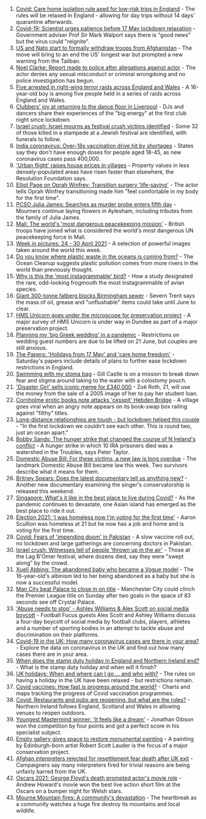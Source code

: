 1. [Covid: Care home isolation rule axed for low-risk trips in England](https://www.bbc.co.uk/news/uk-56951974) - The rules will be relaxed in England - allowing for day trips without 14 days' quarantine afterwards.
2. [Covid-19: Scientist urges patience before 17 May lockdown relaxation](https://www.bbc.co.uk/news/uk-56955105) - Government adviser Prof Sir Mark Walport says there is "good news" but the virus could "reignite".
3. [US and Nato start to formally withdraw troops from Afghanistan](https://www.bbc.co.uk/news/world-us-canada-56955702) - The move will bring to an end the US' longest war but prompted a new warning from the Taliban.
4. [Noel Clarke: Report made to police after allegations against actor](https://www.bbc.co.uk/news/entertainment-arts-56956429) - The actor denies any sexual misconduct or criminal wrongdoing and no police investigation has begun.
5. [Five arrested in right-wing terror raids across England and Wales](https://www.bbc.co.uk/news/uk-england-leeds-56955711) - A 16-year-old boy is among five people held in a series of raids across England and Wales.
6. [Clubbers' joy at returning to the dance floor in Liverpool](https://www.bbc.co.uk/news/uk-england-merseyside-56956244) - DJs and dancers share their experiences of the "big energy" at the first club night since lockdown.
7. [Israel crush: Israel mourns as festival crush victims identified](https://www.bbc.co.uk/news/world-middle-east-56955396) - Some 32 of those killed in a stampede at a Jewish festival are identified, with funerals to follow.
8. [India coronavirus: Over-18s vaccination drive hit by shortages](https://www.bbc.co.uk/news/world-asia-india-56345591) - States say they don't have enough doses for people aged 18-45, as new coronavirus cases pass 400,000.
9. ['Urban flight' raises house prices in villages](https://www.bbc.co.uk/news/business-56945217) - Property values in less densely-populated areas have risen faster than elsewhere, the Resolution Foundation says.
10. [Elliot Page on Oprah Winfrey: Transition surgery 'life-saving'](https://www.bbc.co.uk/news/world-us-canada-56952345) - The actor tells Oprah Winfrey transitioning made him "feel comfortable in my body for the first time".
11. [PCSO Julia James: Searches as murder probe enters fifth day](https://www.bbc.co.uk/news/uk-england-kent-56955923) - Mourners continue laying flowers in Aylesham, including tributes from the family of Julia James.
12. [Mali: The world's 'most dangerous peacekeeping mission'](https://www.bbc.co.uk/news/world-africa-56949408) - British troops have joined what is considered the world's most dangerous UN peacekeeping force in Mali.
13. [Week in pictures: 24 - 30 April 2021](https://www.bbc.co.uk/news/in-pictures-56931344) - A selection of powerful images taken around the world this week.
14. [Do you know where plastic waste in the oceans is coming from?](https://www.bbc.co.uk/news/science-environment-56937300) - The Ocean Cleanup suggests plastic pollution comes from more rivers in the world than previously thought.
15. [Why is this the 'most instagrammable' bird?](https://www.bbc.co.uk/news/science-environment-56946165) - How a study designated the rare, odd-looking frogmouth the most instagrammable of avian species.
16. [Giant 300-tonne fatberg blocks Birmingham sewer](https://www.bbc.co.uk/news/uk-england-birmingham-56952152) - Severn Trent says the mass of oil, grease and "unflushable" items could take until June to clear.
17. [HMS Unicorn goes under the microscope for preservation project](https://www.bbc.co.uk/news/uk-scotland-tayside-central-56818539) - A major survey of HMS Unicorn is under way in Dundee as part of a major preservation project.
18. [Planning my 'big Greek wedding' in a pandemic](https://www.bbc.co.uk/news/uk-england-london-56913278) - Restrictions on wedding guest numbers are due to be lifted on 21 June, but couples are still anxious.
19. [The Papers: 'Holidays from 17 May' and 'care home freedom'](https://www.bbc.co.uk/news/blogs-the-papers-56952475) - Saturday's papers include details of plans to further ease lockdown restrictions in England.
20. [Swimming with my stoma bag](https://www.bbc.co.uk/news/uk-56936346) - Gill Castle is on a mission to break down fear and stigma around taking to the water with a colostomy pouch.
21. ['Disaster Girl' sells iconic meme for £340,000](https://www.bbc.co.uk/news/world-us-canada-56948514) - Zoë Roth, 21, will use the money from the sale of a 2005 image of her to pay her student loan.
22. [Cornholme erotic books note attacks 'cesspit' Hebden Bridge](https://www.bbc.co.uk/news/uk-england-leeds-56948184) - A village goes viral when an angry note appears on its book-swap box railing against "filthy" titles.
23. [Long-distance relationships are tough - but lockdown helped this couple](https://www.bbc.co.uk/news/uk-56762942) - "In the first lockdown we couldn't see each other. This is round two, just an ocean apart."
24. [Bobby Sands: The hunger strike that changed the course of N Ireland's conflict](https://www.bbc.co.uk/news/stories-56937259) - A hunger strike in which 10 IRA prisoners died was a watershed in the Troubles, says Peter Taylor.
25. [Domestic Abuse Bill: For these victims, a new law is long overdue](https://www.bbc.co.uk/news/uk-56945169) - The landmark Domestic Abuse Bill became law this week. Two survivors describe what it means for them.
26. [Britney Spears: Does the latest documentary tell us anything new?](https://www.bbc.co.uk/news/entertainment-arts-56801778) - Another new documentary examining the singer's conservatorship is released this weekend.
27. [Singapore: What's it like in the best place to live during Covid?](https://www.bbc.co.uk/news/world-asia-56939261) - As the pandemic continues to devastate, one Asian island has emerged as the best place to ride it out.
28. [Election 2021: 'I was homeless now I'm voting for the first time'](https://www.bbc.co.uk/news/uk-england-tyne-56860231) - Aaron Scullion was homeless at 21 but he now has a job and home and is voting for the first time.
29. [Covid: Fears of 'impending doom' in Pakistan](https://www.bbc.co.uk/news/world-asia-56888541) - A slow vaccine roll out, no lockdown and large gatherings are concerning doctors in Pakistan.
30. [Israel crush: Witnesses tell of people 'thrown up in the air'](https://www.bbc.co.uk/news/world-middle-east-56940704) - Those at the Lag B'Omer festival, where dozens died, say they were "swept along" by the crowd.
31. [Xueli Abbing: The abandoned baby who became a Vogue model](https://www.bbc.co.uk/news/world-asia-china-56464881) - The 16-year-old's albinism led to her being abandoned as a baby but she is now a successful model.
32. [Man City beat Palace to close in on title](https://www.bbc.co.uk/sport/football/56869463) - Manchester City could clinch the Premier League title on Sunday after two goals in the space of 83 seconds see off Crystal Palace.
33. ['Abuse needs to stop' - Ashley Williams & Alex Scott on social media boycott](https://www.bbc.co.uk/sport/av/football/56956918) - Football Focus guests Alex Scott and Ashley Williams discuss a four-day boycott of social media by football clubs, players, athletes and a number of sporting bodies in an attempt to tackle abuse and discrimination on their platforms.
34. [Covid-19 in the UK: How many coronavirus cases are there in your area?](https://www.bbc.co.uk/news/uk-51768274) - Explore the data on coronavirus in the UK and find out how many cases there are in your area.
35. [When does the stamp duty holiday in England and Northern Ireland end?](https://www.bbc.co.uk/news/business-53319433) - What is the stamp duty holiday and when will it finish?
36. [UK holidays: When and where can I go.... and who with?](https://www.bbc.co.uk/news/explainers-52646738) - The rules on having a holiday in the UK have been relaxed - but restrictions remain.
37. [Covid vaccines: How fast is progress around the world?](https://www.bbc.co.uk/news/world-56237778) - Charts and maps tracking the progress of Covid vaccination programmes.
38. [Covid: Restaurants and pubs are reopening, but what are the rules?](https://www.bbc.co.uk/news/business-52977388) - Northern Ireland follows England, Scotland and Wales in allowing venues to reopen outdoors.
39. [Youngest Mastermind winner: 'It feels like a dream'](https://www.bbc.co.uk/news/uk-56900431) - Jonathan Gibson won the competition by four points and got a perfect score in his specialist subject.
40. [Empty gallery gives space to restore monumental painting](https://www.bbc.co.uk/news/uk-scotland-56900966) - A painting by Edinburgh-born artist Robert Scott Lauder is the focus of a major conservation project.
41. [Afghan interpreters rejected for resettlement fear death after UK exit](https://www.bbc.co.uk/news/world-asia-56831875) - Campaigners say many interpreters fired for trivial reasons are being unfairly barred from the UK.
42. [Oscars 2021: George Floyd's death prompted actor's movie role](https://www.bbc.co.uk/news/uk-wales-56878743) - Andrew Howard's movie won the best live action short film at the Oscars on a bumper night for Welsh stars.
43. [Mourne Mountain fires: A community's devastation](https://www.bbc.co.uk/news/uk-northern-ireland-56879021) - The heartbreak as a community watches a huge fire destroy its mountains and local wildlife.
